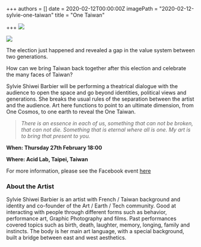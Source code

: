+++
authors = []
date = 2020-02-12T00:00:00Z
imagePath = "2020-02-12-sylvie-one-taiwan"
title = "One Taiwan"

+++
![](/images/2020/02/12/2020-02-12-sylvie-one-taiwan.jpg)

![](/images/2020/02/12/2020-02-12-sylvie-one-taiwan.jpg)

The election just happened and revealed a gap in the value system between two generations.

How can we bring Taiwan back together after this election and celebrate the many faces of Taiwan?

Sylvie Shiwei Barbier will be performing a theatrical dialogue with the audience to open the space and go beyond identities, political views and generations. She breaks the usual rules of the separation between the artist and the audience. Art here functions to point to an ultimate dimension, from One Cosmos, to one earth to reveal the One Taiwan.

> _There is an essence in each of us, something that can not be broken, that can not die. Something that is eternal where all is one. My art is to bring that present to you._

**When: Thursday 27th February 18:00**

**Where: Acid Lab, Taipei, Taiwan**

For more information, please see the Facebook event [here](https://www.facebook.com/events/212832703212522/ "here")

### About the Artist

Sylvie Shiwei Barbier is an artist with French / Taiwan background and identity and co-founder of the Art / Earth / Tech community. Good at interacting with people through different forms such as behavior, performance art, Graphic Photography and films. Past performances covered topics such as birth, death, laughter, memory, longing, family and instincts. The body is her main art language, with a special background, built a bridge between east and west aesthetics.